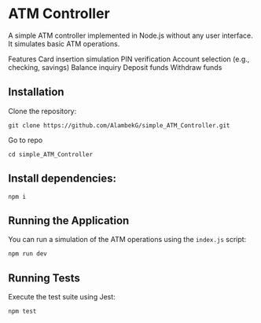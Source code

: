 # ATM Controller
A simple ATM controller implemented in Node.js without any user interface. It simulates basic ATM operations.

Features
Card insertion simulation
PIN verification
Account selection (e.g., checking, savings)
Balance inquiry
Deposit funds
Withdraw funds

## Installation

Clone the repository:

``` git clone https://github.com/AlambekG/simple_ATM_Controller.git  ```

Go to repo 

``` cd simple_ATM_Controller ```

## Install dependencies:

``` npm i ```

## Running the Application

You can run a simulation of the ATM operations using the `index.js` script:

``` npm run dev ```

## Running Tests

Execute the test suite using Jest:


``` npm test ```


